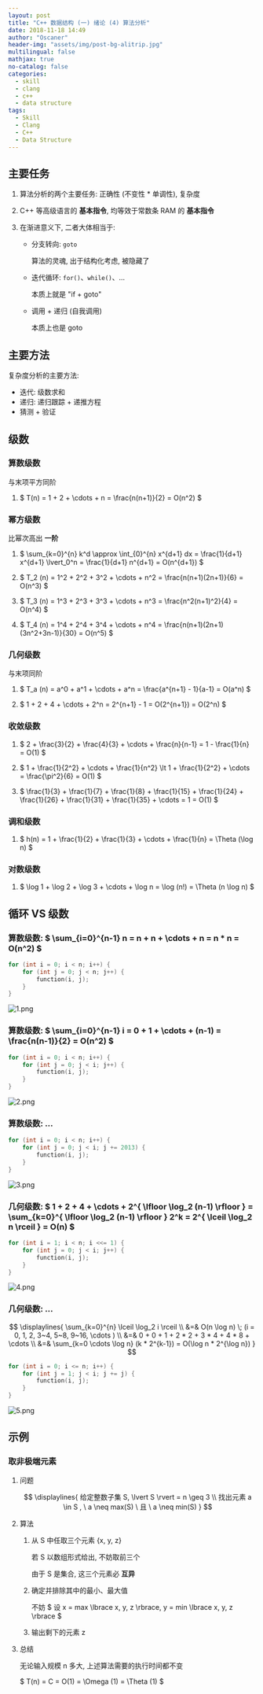 ```yaml
---
layout: post
title: "C++ 数据结构 (一) 绪论 (4) 算法分析"
date: 2018-11-18 14:49
author: "Oscaner"
header-img: "assets/img/post-bg-alitrip.jpg"
multilingual: false
mathjax: true
no-catalog: false
categories:
  - skill
  - clang
  - c++
  - data structure
tags:
  - Skill
  - Clang
  - C++
  - Data Structure
---
```


## 主要任务

1. 算法分析的两个主要任务: 正确性 (不变性 * 单调性), 复杂度

2. C++ 等高级语言的 **基本指令**, 均等效于常数条 RAM 的 **基本指令**

3. 在渐进意义下, 二者大体相当于:

    - 分支转向: `goto`

        算法的灵魂, 出于结构化考虑, 被隐藏了

    - 迭代循环: `for()`、`while()`、...

        本质上就是 "if + goto"

    - 调用 + 递归 (自我调用)

        本质上也是 goto

## 主要方法

复杂度分析的主要方法:

- 迭代: 级数求和
- 递归: 递归跟踪 + 递推方程
- 猜测 + 验证

## 级数

### 算数级数

与末项平方同阶

1. $ T(n) = 1 + 2 + \cdots + n = \frac{n(n+1)}{2} = O(n^2) $

### 幂方级数

比幂次高出 **一阶**

1. $ \sum_{k=0}^{n} k^d \approx \int_{0}^{n} x^{d+1} dx = \frac{1}{d+1} x^{d+1} \lvert_0^n = \frac{1}{d+1} n^{d+1} = O(n^{d+1}) $

2. $ T_2 (n) = 1^2 + 2^2 + 3^2 + \cdots + n^2 = \frac{n(n+1)(2n+1)}{6} = O(n^3) $

3. $ T_3 (n) = 1^3 + 2^3 + 3^3 + \cdots + n^3 = \frac{n^2(n+1)^2}{4} = O(n^4) $

4. $ T_4 (n) = 1^4 + 2^4 + 3^4 + \cdots + n^4 = \frac{n(n+1)(2n+1)(3n^2+3n-1)}{30} = O(n^5) $

### 几何级数

与末项同阶

1. $ T_a (n) = a^0 + a^1 + \cdots + a^n = \frac{a^{n+1} - 1}{a-1} = O(a^n) $

2. $ 1 + 2 + 4 + \cdots + 2^n = 2^{n+1} - 1 = O(2^{n+1}) = O(2^n) $

### 收敛级数

1. $ 2 + \frac{3}{2} + \frac{4}{3} + \cdots + \frac{n}{n-1} = 1 - \frac{1}{n} = O(1) $

2. $ 1 + \frac{1}{2^2} + \cdots + \frac{1}{n^2} \lt 1 + \frac{1}{2^2} + \cdots = \frac{\pi^2}{6} = O(1) $

3. $ \frac{1}{3} + \frac{1}{7} + \frac{1}{8} + \frac{1}{15} + \frac{1}{24} + \frac{1}{26} + \frac{1}{31} + \frac{1}{35} + \cdots = 1 = O(1) $

### 调和级数

1. $ h(n) = 1 + \frac{1}{2} + \frac{1}{3} + \cdots + \frac{1}{n} = \Theta (\log n) $

### 对数级数

1. $ \log 1 + \log 2 + \log 3 + \cdots + \log n = \log (n!) = \Theta (n \log n) $

## 循环 VS 级数

### 算数级数: $ \sum_{i=0}^{n-1} n = n + n + \cdots + n = n * n = O(n^2) $

```cpp
for (int i = 0; i < n; i++) {
    for (int j = 0; j < n; j++) {
        function(i, j);
    }
}
```

![1.png](/assets/img/in-post/skill/data-structure/post-intro-algorithm-analysis/1.png)

### 算数级数: $ \sum_{i=0}^{n-1} i = 0 + 1 + \cdots + (n-1) = \frac{n(n-1)}{2} = O(n^2) $

```cpp
for (int i = 0; i < n; i++) {
    for (int j = 0; j < i; j++) {
        function(i, j);
    }
}
```

![2.png](/assets/img/in-post/skill/data-structure/post-intro-algorithm-analysis/2.png)

### 算数级数: ...

```cpp
for (int i = 0; i < n; i++) {
    for (int j = 0; j < i; j += 2013) {
        function(i, j);
    }
}
```

![3.png](/assets/img/in-post/skill/data-structure/post-intro-algorithm-analysis/3.png)

### 几何级数: $ 1 + 2 + 4 + \cdots + 2^{ \lfloor \log_2 (n-1) \rfloor } = \sum_{k=0}^{ \lfloor \log_2 (n-1) \rfloor } 2^k = 2^{ \lceil \log_2 n \rceil } = O(n) $

```cpp
for (int i = 1; i < n; i <<= 1) {
    for (int j = 0; j < i; j++) {
        function(i, j);
    }
}
```

![4.png](/assets/img/in-post/skill/data-structure/post-intro-algorithm-analysis/4.png)

### 几何级数: ...

$$
\displaylines{
  \sum_{k=0}^{n} \lceil \log_2 i \rceil
    \\
    &=& O(n \log n) \; (i = 0, 1, 2, 3~4, 5~8, 9~16, \cdots )
    \\
    &=& 0 + 0 + 1 + 2 * 2 + 3 * 4 + 4 * 8 + \cdots
    \\
    &=& \sum_{k=0 \cdots \log n} (k * 2^{k-1}) = O(\log n * 2^{\log n})
}
$$

```cpp
for (int i = 0; i <= n; i++) {
    for (int j = 1; j < i; j += j) {
        function(i, j);
    }
}
```

![5.png](/assets/img/in-post/skill/data-structure/post-intro-algorithm-analysis/5.png)

## 示例

### 取非极端元素

1. 问题

    $$
    \displaylines{
      给定整数子集 S, \lvert S \rvert = n \geq 3
      \\
      找出元素 a \in S , \  a \neq max(S) \  且 \  a \neq min(S)
    }
    $$

2. 算法

    1. 从 S 中任取三个元素 {x, y, z}

        若 S 以数组形式给出, 不妨取前三个

        由于 S 是集合, 这三个元素必 **互异**

    2. 确定并排除其中的最小、最大值

        不妨 $ 设 x = max \lbrace x, y, z \rbrace, y = min \lbrace x, y, z \rbrace $

    3. 输出剩下的元素 z

3. 总结

    无论输入规模 n 多大, 上述算法需要的执行时间都不变

    $ T(n) = C = O(1) = \Omega (1) = \Theta (1) $

